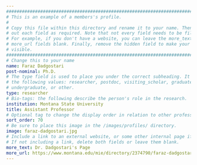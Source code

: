 ```yaml
---
################################################################################
# This is an example of a members's profile.                                   #
#                                                                              #
# Copy this file within this directory and rename it to your name. Then fill   #
# out each field as required. Note that not every field needs to be filled out.#
# For example, if you don't have a website, you can leave the more_text and    #
# more_url fields blank. Finally, remove the hidden field to make your profile #
# visible.                                                                     #
################################################################################
# Change this to your name
name: Faraz Dadgostari
post-nominal: Ph.D.
# The type field is used to place you under the correct subheading. It may be of
# the following values: researcher, postdoc, visiting_scholar, graduate,
# undergraduate, or other.
type: researcher
# Bio-tags: the following describe the person's role in the research.
institution: Montana State University
title: Assistant Professor
# Optional tag to change the display order in relation to other professors
sort_order: 70
# Be sure to place this image in the /images/profiles/ directory.
image: faraz-dadgostari.jpg
# Include a link to an external website, or some other internal page if desired.
# If not including a link, delete both fields or leave them blank.
more_text: Dr. Dadgostari's Page
more_url: https://www.montana.edu/mie/directory/2374790/faraz-dadgostari
---
```


